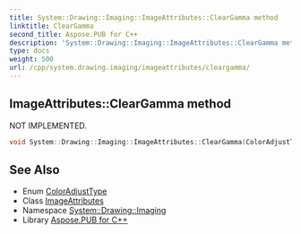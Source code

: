 ```yaml
---
title: System::Drawing::Imaging::ImageAttributes::ClearGamma method
linktitle: ClearGamma
second_title: Aspose.PUB for C++
description: 'System::Drawing::Imaging::ImageAttributes::ClearGamma method. NOT IMPLEMENTED in C++.'
type: docs
weight: 500
url: /cpp/system.drawing.imaging/imageattributes/cleargamma/
---
```

## ImageAttributes::ClearGamma method


NOT IMPLEMENTED.

```cpp
void System::Drawing::Imaging::ImageAttributes::ClearGamma(ColorAdjustType type=ColorAdjustType::Default)
```


## See Also

* Enum [ColorAdjustType](../../coloradjusttype/)
* Class [ImageAttributes](../)
* Namespace [System::Drawing::Imaging](../../)
* Library [Aspose.PUB for C++](../../../)
